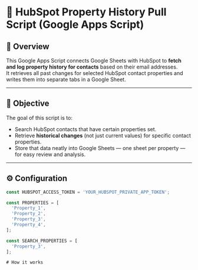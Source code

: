# 🧩 HubSpot Property History Pull Script (Google Apps Script)

## 📘 Overview

This Google Apps Script connects Google Sheets with HubSpot to **fetch and log property history for contacts** based on their email addresses.  
It retrieves all past changes for selected HubSpot contact properties and writes them into separate tabs in a Google Sheet.

---

## 🎯 Objective

The goal of this script is to:
- Search HubSpot contacts that have certain properties set.
- Retrieve **historical changes** (not just current values) for specific contact properties.
- Store that data neatly into Google Sheets — one sheet per property — for easy review and analysis.

---

## ⚙️ Configuration

```js
const HUBSPOT_ACCESS_TOKEN = 'YOUR_HUBSPOT_PRIVATE_APP_TOKEN';

const PROPERTIES = [
  'Property_1',
  'Property_2',
  'Property_3',
  'Property_4',
];

const SEARCH_PROPERTIES = [
  'Property_3',
];

# How it works
